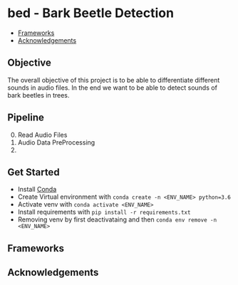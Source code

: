 # bed - Bark Beetle Detection

<!-- START doctoc generated TOC please keep comment here to allow auto update -->
<!-- DON'T EDIT THIS SECTION, INSTEAD RE-RUN doctoc TO UPDATE -->

- [Frameworks](#frameworks)
- [Acknowledgements](#acknowledgements)

<!-- END doctoc generated TOC please keep comment here to allow auto update -->

## Objective

The overall objective of this project is to be able to differentiate different sounds in audio files. In the end we want to be able to detect sounds of bark beetles in trees.

## Pipeline

0. Read Audio Files
1. Audio Data PreProcessing
2. 

## Get Started

- Install [Conda](https://docs.conda.io/en/latest/miniconda.html)
- Create Virtual environment with `conda create -n <ENV_NAME> python=3.6`
- Activate venv with `conda activate <ENV_NAME>`
- Install requirements with `pip install -r requirements.txt`
- Removing venv by first deactivataing and then `conda env remove -n <ENV_NAME>`

## Frameworks

## Acknowledgements
